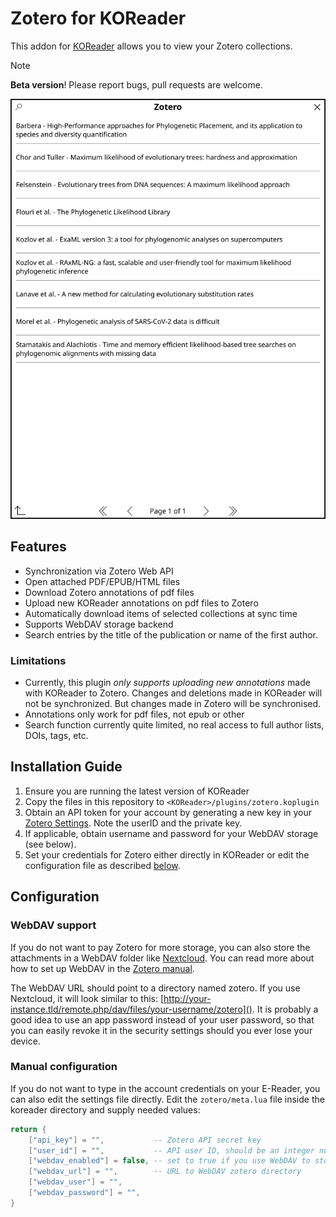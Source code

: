 # Zotero for KOReader

This addon for [KOReader](https://github.com/koreader/koreader) allows you to view your Zotero collections.

> [!NOTE]
> **Beta version**! Please report bugs, pull requests are welcome.

<div align="center"><img width="600" alt="Screenshot of this plugin displaying a list of papers alongside a search button" src="https://raw.githubusercontent.com/stelzch/screencasts/main/zotero-koplugin-screenshot.png"></div>

## Features
* Synchronization via Zotero Web API
* Open attached PDF/EPUB/HTML files
* Download Zotero annotations of pdf files
* Upload new KOReader annotations on pdf files to Zotero
* Automatically download items of selected collections at sync time
* Supports WebDAV storage backend
* Search entries by the title of the publication or name of the first author.

### Limitations

* Currently, this plugin _only supports uploading new annotations_ made with KOReader to Zotero. Changes and deletions made in KOReader will not be synchronized. But changes made in Zotero will be synchronised.
* Annotations only work for pdf files, not epub or other
* Search function currently quite limited, no real access to full author lists, DOIs, tags, etc.


## Installation Guide
1. Ensure you are running the latest version of KOReader
2. Copy the files in this repository to `<KOReader>/plugins/zotero.koplugin`
3. Obtain an API token for your account by generating a new key in your [Zotero Settings](https://www.zotero.org/settings/keys). Note the userID and the private key.
5. If applicable, obtain username and password for your WebDAV storage (see below).
6. Set your credentials for Zotero either directly in KOReader or edit the configuration file as described [below](#manual-configuration).


## Configuration

### WebDAV support
If you do not want to pay Zotero for more storage, you can also store the attachments in a WebDAV folder like [Nextcloud](https://nextcloud.com).  You can read more about how to set up WebDAV in the [Zotero manual](https://www.zotero.org/support/sync).

The WebDAV URL should point to a directory named zotero. If you use Nextcloud, it will look similar to this: [http://your-instance.tld/remote.php/dav/files/your-username/zotero](). It is probably a good idea to use an app password instead of your user password, so that you can easily revoke it in the security settings should you ever lose your device.

### Manual configuration

If you do not want to type in the account credentials on your E-Reader, you can also edit the settings file directly.
Edit the `zotero/meta.lua` file inside the koreader directory and supply needed values:
```lua
return {
    ["api_key"] = "",           -- Zotero API secret key
    ["user_id"] = "",           -- API user ID, should be an integer number
    ["webdav_enabled"] = false, -- set to true if you use WebDAV to store attachments
    ["webdav_url"] = "",        -- URL to WebDAV zotero directory
    ["webdav_user"] = "",
    ["webdav_password"] = "",
}
```
